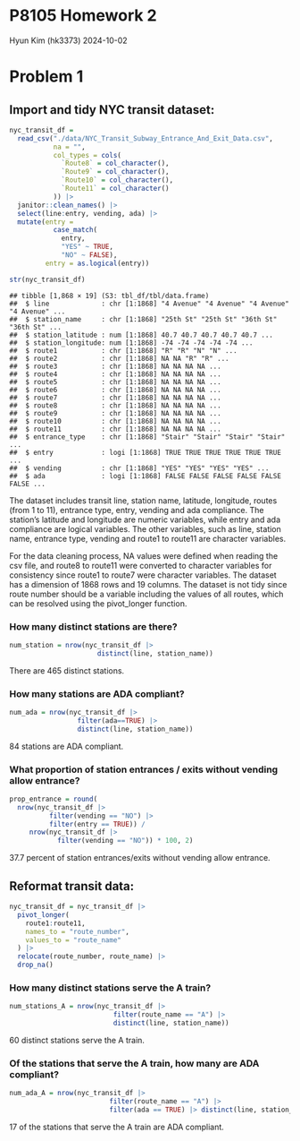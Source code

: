 P8105 Homework 2
================
Hyun Kim (hk3373)
2024-10-02

# Problem 1

## Import and tidy NYC transit dataset:

``` r
nyc_transit_df = 
  read_csv("./data/NYC_Transit_Subway_Entrance_And_Exit_Data.csv",
           na = "",
           col_types = cols(
             `Route8` = col_character(),
             `Route9` = col_character(),
             `Route10` = col_character(),
             `Route11` = col_character()
           )) |>
  janitor::clean_names() |>
  select(line:entry, vending, ada) |>
  mutate(entry = 
           case_match(
             entry,
             "YES" ~ TRUE,
             "NO" ~ FALSE),
         entry = as.logical(entry))

str(nyc_transit_df)
```

    ## tibble [1,868 × 19] (S3: tbl_df/tbl/data.frame)
    ##  $ line             : chr [1:1868] "4 Avenue" "4 Avenue" "4 Avenue" "4 Avenue" ...
    ##  $ station_name     : chr [1:1868] "25th St" "25th St" "36th St" "36th St" ...
    ##  $ station_latitude : num [1:1868] 40.7 40.7 40.7 40.7 40.7 ...
    ##  $ station_longitude: num [1:1868] -74 -74 -74 -74 -74 ...
    ##  $ route1           : chr [1:1868] "R" "R" "N" "N" ...
    ##  $ route2           : chr [1:1868] NA NA "R" "R" ...
    ##  $ route3           : chr [1:1868] NA NA NA NA ...
    ##  $ route4           : chr [1:1868] NA NA NA NA ...
    ##  $ route5           : chr [1:1868] NA NA NA NA ...
    ##  $ route6           : chr [1:1868] NA NA NA NA ...
    ##  $ route7           : chr [1:1868] NA NA NA NA ...
    ##  $ route8           : chr [1:1868] NA NA NA NA ...
    ##  $ route9           : chr [1:1868] NA NA NA NA ...
    ##  $ route10          : chr [1:1868] NA NA NA NA ...
    ##  $ route11          : chr [1:1868] NA NA NA NA ...
    ##  $ entrance_type    : chr [1:1868] "Stair" "Stair" "Stair" "Stair" ...
    ##  $ entry            : logi [1:1868] TRUE TRUE TRUE TRUE TRUE TRUE ...
    ##  $ vending          : chr [1:1868] "YES" "YES" "YES" "YES" ...
    ##  $ ada              : logi [1:1868] FALSE FALSE FALSE FALSE FALSE FALSE ...

The dataset includes transit line, station name, latitude, longitude,
routes (from 1 to 11), entrance type, entry, vending and ada compliance.
The station’s latitude and longitude are numeric variables, while entry
and ada compliance are logical variables. The other variables, such as
line, station name, entrance type, vending and route1 to route11 are
character variables.

For the data cleaning process, NA values were defined when reading the
csv file, and route8 to route11 were converted to character variables
for consistency since route1 to route7 were character variables. The
dataset has a dimension of 1868 rows and 19 columns. The dataset is not
tidy since route number should be a variable including the values of all
routes, which can be resolved using the pivot_longer function.

### How many distinct stations are there?

``` r
num_station = nrow(nyc_transit_df |> 
                      distinct(line, station_name))
```

There are 465 distinct stations.

### How many stations are ADA compliant?

``` r
num_ada = nrow(nyc_transit_df |> 
                 filter(ada==TRUE) |> 
                 distinct(line, station_name))
```

84 stations are ADA compliant.

### What proportion of station entrances / exits without vending allow entrance?

``` r
prop_entrance = round(
  nrow(nyc_transit_df |> 
          filter(vending == "NO") |> 
          filter(entry == TRUE)) / 
     nrow(nyc_transit_df |>
            filter(vending == "NO")) * 100, 2)
```

37.7 percent of station entrances/exits without vending allow entrance.

## Reformat transit data:

``` r
nyc_transit_df = nyc_transit_df |>
  pivot_longer(
    route1:route11,
    names_to = "route_number",
    values_to = "route_name"
  ) |>
  relocate(route_number, route_name) |>
  drop_na()
```

### How many distinct stations serve the A train?

``` r
num_stations_A = nrow(nyc_transit_df |> 
                          filter(route_name == "A") |> 
                          distinct(line, station_name))
```

60 distinct stations serve the A train.

### Of the stations that serve the A train, how many are ADA compliant?

``` r
num_ada_A = nrow(nyc_transit_df |> 
                         filter(route_name == "A") |> 
                         filter(ada == TRUE) |> distinct(line, station_name))
```

17 of the stations that serve the A train are ADA compliant.

